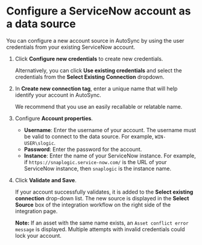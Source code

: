 # Configure a ServiceNow account as a data source

You can configure a new account source in AutoSync by using the user credentials from your existing ServiceNow account.

1.  Click **Configure new credentials** to create new credentials.

    Alternatively, you can click **Use existing credentials** and select the credentials from the **Select Existing Connection** dropdown.

2.  In **Create new connection tag**, enter a unique name that will help identify your account in AutoSync.

    We recommend that you use an easily recallable or relatable name.

3.  Configure **Account properties**.

    -   **Username**: Enter the username of your account. The username must be valid to connect to the data source. For example, `WIN-USER\slogic`.
    -   **Password**: Enter the password for the account.
    -   **Instance**: Enter the name of your ServiceNow instance. For example, if `https://snaplogic.service-now.com/` is the URL of your ServiceNow instance, then `snaplogic` is the instance name.
4.  Click **Validate and Save**.

    If your account successfully validates, it is added to the **Select existing connection** drop-down list. The new source is displayed in the **Select Source** box of the integration workflow on the right side of the integration page.

    **Note:** If an asset with the same name exists, an `Asset conflict error message` is displayed. Multiple attempts with invalid credentials could lock your account.


